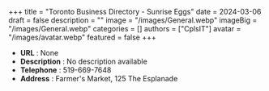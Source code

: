 +++
title = "Toronto Business Directory - Sunrise Eggs"
date = 2024-03-06
draft = false
description = ""
image = "/images/General.webp"
imageBig = "/images/General.webp"
categories = []
authors = ["CplsIT"]
avatar = "/images/avatar.webp"
featured = false
+++


* **URL** :  None
* **Description** : No description available
* **Telephone** : 519-669-7648
* **Address** : Farmer's Market, 125 The Esplanade